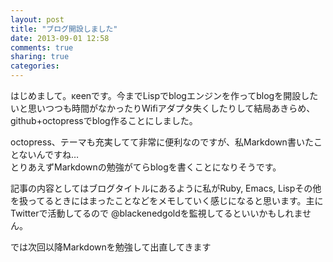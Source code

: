 ```yaml
---
layout: post
title: "ブログ開設しました"
date: 2013-09-01 12:58
comments: true
sharing: true
categories: 
---
```

はじめまして。κeenです。今までLispでblogエンジンを作ってblogを開設したいと思いつつも時間がなかったりWifiアダプタ失くしたりして結局あきらめ、github+octopressでblog作ることにしました。

<!-- more -->

octopress、テーマも充実してて非常に便利なのですが、私Markdown書いたことないんですね…  
とりあえずMarkdownの勉強がてらblogを書くことになりそうです。

記事の内容としてはブログタイトルにあるように私がRuby, Emacs, Lispその他を扱ってるときにはまったことなどをメモしていく感じになると思います。主にTwitterで活動してるので @blackenedgoldを監視してるといいかもしれません。

では次回以降Markdownを勉強して出直してきます


